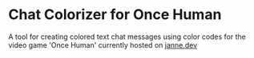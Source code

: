 # Chat Colorizer for Once Human
A tool for creating colored text chat messages using color codes for the video game 'Once Human' currently hosted on [janne.dev](janne.dev/chat-color)
